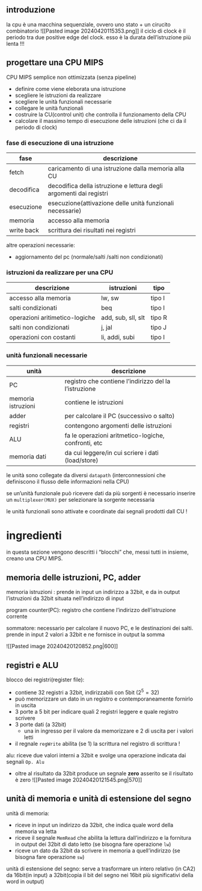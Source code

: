 ## introduzione
la cpu è una macchina sequenziale, ovvero uno stato + un cirucito combinatorio
![[Pasted image 20240420115353.png]]
il ciclo di clock è il periodo tra due positive edge del clock. esso è la durata dell’istruzione più lenta !!!
## progettare una CPU MIPS
CPU MIPS semplice non ottimizzata (senza pipeline)
- definire come viene eleborata una istruzione
- scegliere le istruzioni da realizzare
- scegliere le unità funzionali  necessarie
- collegare le unità funzionali
- costruire la CU(control unit) che controlla il funzionamento della CPU
- calcolare il massimo tempo di esecuzione delle istruzioni (che ci da il periodo di clock)

### fase di esecuzione di una istruzione

| fase       | descrizione                                                        |
| ---------- | ------------------------------------------------------------------ |
| fetch      | caricamento di una istruzione dalla memoria alla CU                |
| decodifica | decodifica della istruzione e lettura degli argomenti dai registri |
| esecuzione | esecuzione(attivazione delle unità funzionali necessarie)          |
| memoria    | accesso alla memoria                                               |
| write back | scrittura dei risultati nei registri                               |
altre operazioni necessarie:
- aggiornamento del pc (normale/salti /salti non condizionati)

### istruzioni da realizzare per una CPU

| descrizione                    | istruzioni         | tipo   |
| ------------------------------ | ------------------ | ------ |
| accesso alla memoria           | lw, sw             | tipo I |
| salti condizionati             | beq                | tipo I |
| operazioni aritimetico-logiche | add, sub, sll, slt | tipo R |
| salti non condizionati         | j, jal             | tipo J |
| operazioni con costanti        | li, addi, subi     | tipo I |

### unità funzionali necessarie

| unità              | descrizione                                           |
| ------------------ | ----------------------------------------------------- |
| PC                 | registro che contiene l’indirizzo del la l’istruzione |
| memoria istruzioni | contiene le istruzioni                                |
| adder              | per calcolare il PC (successivo o salto)              |
| registri           | contengono argomenti delle istruzioni                 |
| ALU                | fa le operazioni aritmetico-logiche, confronti, etc   |
| memoria dati       | da cui leggere/in cui scriere i dati (load/store)     |
le unità sono collegate da diversi `datapath` (interconnessioni che definiscono il flusso delle informazioni nella CPU)

se un’unità funzionale può ricevere dati da più sorgenti è necessario inserire un `multiplexer(MUX)` per selezionare la sorgente necessaria 

le unità funzionali sono attivate e coordinate dai segnali prodotti dall CU !

# ingredienti
in questa sezione vengono descritti i “blocchi” che, messi tutti in insieme, creano una CPU MIPS.
## memoria delle istruzioni, PC, adder
memoria istruzioni : prende in input un indirizzo a 32bit, e da in output l’istruzioni da 32bit situata nell’indirizzo di input

program counter(PC): registro che contiene l’indirizzo dell’istruzione corrente

sommatore: necessario per calcolare il nuovo PC, e le destinazioni dei salti. prende in input 2 valori a 32bit e ne fornisce in output la somma 

![[Pasted image 20240420120852.png|600]]

## registri e ALU
blocco dei registri(register file):
- contiene 32 registri a 32bit, indirizzabili con 5bit ($2^5 = 32$)
- può memorizzare un dato in un registro e contemporaneamente fornirlo in uscita
- 3 porte a 5 bit per indicare quali 2 registri leggere e quale registro scrivere
- 3 porte dati (a 32bit)
	- una in ingresso per il valore da memorizzare e 2 di uscita per i valori letti
- il regnale `regWrite` abilita (se 1) la scrittura nel registro di scrittura !

alu: 
riceve due valori interni a 32bit e svolge una operazione indicata dai segnali `Op. Alu`
- oltre al risultato da 32bit produce un segnale **zero** asserito se il risultato è zero
 ![[Pasted image 20240420121545.png|570]]
## unità di memoria e unità di estensione del segno
unità di memoria: 
- riceve in input un indirizzo da 32bit, che indica quale word della memoria va letta
- riceve il segnale `MemRead` che abilita la lettura dall’indirizzo e la fornitura in output dei 32bit di dato letto (se bisogna fare operazione `lw`)
- riceve un dato da 32bit da scrivere in memoria a quell’indirizzo (se bisogna fare operazione `sw`)

unità di estensione del segno:
serve a trasformare un intero relativo (in CA2) da 16bit(in input) a 32bit(copia il bit del segno nei 16bit più significativi della word in output)
